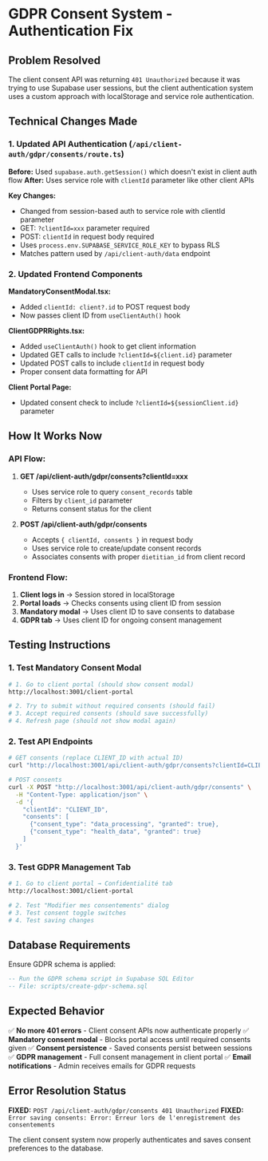 # GDPR Consent System - Authentication Fix

## Problem Resolved

The client consent API was returning `401 Unauthorized` because it was trying to use Supabase user sessions, but the client authentication system uses a custom approach with localStorage and service role authentication.

## Technical Changes Made

### 1. Updated API Authentication (`/api/client-auth/gdpr/consents/route.ts`)

**Before:** Used `supabase.auth.getSession()` which doesn't exist in client auth flow
**After:** Uses service role with `clientId` parameter like other client APIs

**Key Changes:**

- Changed from session-based auth to service role with clientId parameter
- GET: `?clientId=xxx` parameter required
- POST: `clientId` in request body required
- Uses `process.env.SUPABASE_SERVICE_ROLE_KEY` to bypass RLS
- Matches pattern used by `/api/client-auth/data` endpoint

### 2. Updated Frontend Components

**MandatoryConsentModal.tsx:**

- Added `clientId: client?.id` to POST request body
- Now passes client ID from `useClientAuth()` hook

**ClientGDPRRights.tsx:**

- Added `useClientAuth()` hook to get client information
- Updated GET calls to include `?clientId=${client.id}` parameter
- Updated POST calls to include `clientId` in request body
- Proper consent data formatting for API

**Client Portal Page:**

- Updated consent check to include `?clientId=${sessionClient.id}` parameter

## How It Works Now

### API Flow:

1. **GET /api/client-auth/gdpr/consents?clientId=xxx**

   - Uses service role to query `consent_records` table
   - Filters by `client_id` parameter
   - Returns consent status for the client

2. **POST /api/client-auth/gdpr/consents**
   - Accepts `{ clientId, consents }` in request body
   - Uses service role to create/update consent records
   - Associates consents with proper `dietitian_id` from client record

### Frontend Flow:

1. **Client logs in** → Session stored in localStorage
2. **Portal loads** → Checks consents using client ID from session
3. **Mandatory modal** → Uses client ID to save consents to database
4. **GDPR tab** → Uses client ID for ongoing consent management

## Testing Instructions

### 1. Test Mandatory Consent Modal

```bash
# 1. Go to client portal (should show consent modal)
http://localhost:3001/client-portal

# 2. Try to submit without required consents (should fail)
# 3. Accept required consents (should save successfully)
# 4. Refresh page (should not show modal again)
```

### 2. Test API Endpoints

```bash
# GET consents (replace CLIENT_ID with actual ID)
curl "http://localhost:3001/api/client-auth/gdpr/consents?clientId=CLIENT_ID"

# POST consents
curl -X POST "http://localhost:3001/api/client-auth/gdpr/consents" \
  -H "Content-Type: application/json" \
  -d '{
    "clientId": "CLIENT_ID",
    "consents": [
      {"consent_type": "data_processing", "granted": true},
      {"consent_type": "health_data", "granted": true}
    ]
  }'
```

### 3. Test GDPR Management Tab

```bash
# 1. Go to client portal → Confidentialité tab
http://localhost:3001/client-portal

# 2. Test "Modifier mes consentements" dialog
# 3. Test consent toggle switches
# 4. Test saving changes
```

## Database Requirements

Ensure GDPR schema is applied:

```sql
-- Run the GDPR schema script in Supabase SQL Editor
-- File: scripts/create-gdpr-schema.sql
```

## Expected Behavior

✅ **No more 401 errors** - Client consent APIs now authenticate properly
✅ **Mandatory consent modal** - Blocks portal access until required consents given
✅ **Consent persistence** - Saved consents persist between sessions
✅ **GDPR management** - Full consent management in client portal
✅ **Email notifications** - Admin receives emails for GDPR requests

## Error Resolution Status

**FIXED:** `POST /api/client-auth/gdpr/consents 401 Unauthorized`
**FIXED:** `Error saving consents: Error: Erreur lors de l'enregistrement des consentements`

The client consent system now properly authenticates and saves consent preferences to the database.
